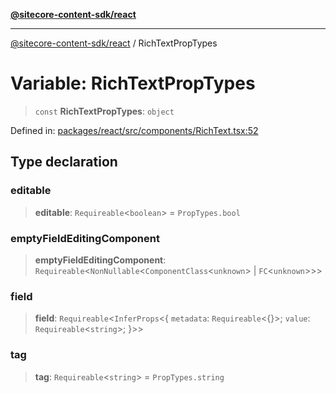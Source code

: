 [**@sitecore-content-sdk/react**](../README.md)

***

[@sitecore-content-sdk/react](../README.md) / RichTextPropTypes

# Variable: RichTextPropTypes

> `const` **RichTextPropTypes**: `object`

Defined in: [packages/react/src/components/RichText.tsx:52](https://github.com/Sitecore/xmc-jss-dev/blob/061dc26bfb1145b183edd384dc843a42a29206eb/packages/react/src/components/RichText.tsx#L52)

## Type declaration

### editable

> **editable**: `Requireable`\<`boolean`\> = `PropTypes.bool`

### emptyFieldEditingComponent

> **emptyFieldEditingComponent**: `Requireable`\<`NonNullable`\<`ComponentClass`\<`unknown`\> \| `FC`\<`unknown`\>\>\>

### field

> **field**: `Requireable`\<`InferProps`\<\{ `metadata`: `Requireable`\<\{\}\>; `value`: `Requireable`\<`string`\>; \}\>\>

### tag

> **tag**: `Requireable`\<`string`\> = `PropTypes.string`
